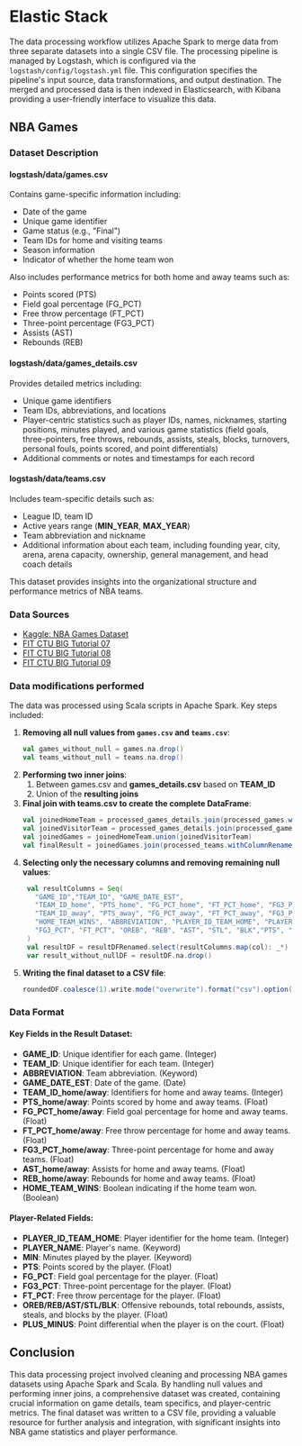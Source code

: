 # Elastic Stack

The data processing workflow utilizes Apache Spark to merge data from three separate datasets into a single CSV file. The processing pipeline is managed by Logstash, which is configured via the `logstash/config/logstash.yml` file. This configuration specifies the pipeline's input source, data transformations, and output destination. The merged and processed data is then indexed in Elasticsearch, with Kibana providing a user-friendly interface to visualize this data.

## NBA Games

### Dataset Description

#### logstash/data/games.csv 
Contains game-specific information including:
- Date of the game
- Unique game identifier
- Game status (e.g., "Final")
- Team IDs for home and visiting teams
- Season information
- Indicator of whether the home team won

Also includes performance metrics for both home and away teams such as:
- Points scored (PTS)
- Field goal percentage (FG_PCT)
- Free throw percentage (FT_PCT)
- Three-point percentage (FG3_PCT)
- Assists (AST)
- Rebounds (REB)

#### logstash/data/games_details.csv
Provides detailed metrics including:
- Unique game identifiers
- Team IDs, abbreviations, and locations
- Player-centric statistics such as player IDs, names, nicknames, starting positions, minutes played, and various game statistics (field goals, three-pointers, free throws, rebounds, assists, steals, blocks, turnovers, personal fouls, points scored, and point differentials)
- Additional comments or notes and timestamps for each record

#### logstash/data/teams.csv
Includes team-specific details such as:
- League ID, team ID
- Active years range (**MIN_YEAR**, **MAX_YEAR**)
- Team abbreviation and nickname
- Additional information about each team, including founding year, city, arena, arena capacity, ownership, general management, and head coach details

This dataset provides insights into the organizational structure and performance metrics of NBA teams.

### Data Sources
- [Kaggle: NBA Games Dataset](https://www.kaggle.com/datasets/nathanlauga/nba-games)
- [FIT CTU BIG Tutorial 07](https://courses.fit.cvut.cz/BI-BIG/tutorials/07/index.html)
- [FIT CTU BIG Tutorial 08](https://courses.fit.cvut.cz/BI-BIG/tutorials/08/index.html)
- [FIT CTU BIG Tutorial 09](https://courses.fit.cvut.cz/BI-BIG/tutorials/09/index.html)

### Data modifications performed

The data was processed using Scala scripts in Apache Spark. Key steps included:
1. **Removing all null values from `games.csv` and `teams.csv`**:
   ```scala
   val games_without_null = games.na.drop()
   val teams_without_null = teams.na.drop()
   ```
2. **Performing two inner joins**:
   1. Between games.csv and **games_details.csv** based on **TEAM_ID**
   2. Union of the **resulting joins**
3. **Final join with teams.csv to create the complete DataFrame**:
   ```scala
   val joinedHomeTeam = processed_games_details.join(processed_games.withColumnRenamed("HOME_TEAM_ID", "TEAM_ID"), Seq("GAME_ID", "TEAM_ID"), "inner")
   val joinedVisitorTeam = processed_games_details.join(processed_games.withColumnRenamed("VISITOR_TEAM_ID", "TEAM_ID"), Seq("GAME_ID", "TEAM_ID"), "inner")
   val joinedGames = joinedHomeTeam.union(joinedVisitorTeam)
   val finalResult = joinedGames.join(processed_teams.withColumnRenamed("TEAM_ID", "TEAM_ID"), Seq("TEAM_ID"), "inner")
    ```
4. **Selecting only the necessary columns and removing remaining null values**:
   ```scala
    val resultColumns = Seq(
      "GAME_ID","TEAM_ID", "GAME_DATE_EST",
      "TEAM_ID_home", "PTS_home", "FG_PCT_home", "FT_PCT_home", "FG3_PCT_home", "AST_home", "REB_home",
      "TEAM_ID_away", "PTS_away", "FG_PCT_away", "FT_PCT_away", "FG3_PCT_away", "AST_away", "REB_away",
      "HOME_TEAM_WINS", "ABBREVIATION", "PLAYER_ID_TEAM_HOME", "PLAYER_NAME", "MIN", "FG_PCT",
      "FG3_PCT", "FT_PCT", "OREB", "REB", "AST", "STL", "BLK","PTS", "PLUS_MINUS"
    )
    val resultDF = resultDFRenamed.select(resultColumns.map(col): _*)
    var result_without_nullDF = resultDF.na.drop()
    ```
5. **Writing the final dataset to a CSV file**:
   ```scala
   roundedDF.coalesce(1).write.mode("overwrite").format("csv").option("sep", ",").option("header", "true").save("/opt/bitnami/logstash/data/processed/")
    ```


### Data Format
#### Key Fields in the Result Dataset:
- **GAME_ID**: Unique identifier for each game. (Integer)
- **TEAM_ID**: Unique identifier for each team. (Integer) 
- **ABBREVIATION**: Team abbreviation. (Keyword)
- **GAME_DATE_EST**: Date of the game. (Date)
- **TEAM_ID_home/away**: Identifiers for home and away teams. (Integer)
- **PTS_home/away**: Points scored by home and away teams. (Float)
- **FG_PCT_home/away**: Field goal percentage for home and away teams. (Float)
- **FT_PCT_home/away**: Free throw percentage for home and away teams. (Float)
- **FG3_PCT_home/away**: Three-point percentage for home and away teams. (Float)
- **AST_home/away**: Assists for home and away teams. (Float)
- **REB_home/away**: Rebounds for home and away teams. (Float)
- **HOME_TEAM_WINS**: Boolean indicating if the home team won. (Boolean)

#### Player-Related Fields:

- **PLAYER_ID_TEAM_HOME**: Player identifier for the home team. (Integer)
- **PLAYER_NAME**: Player's name. (Keyword)
- **MIN**: Minutes played by the player. (Keyword)
- **PTS**: Points scored by the player. (Float)
- **FG_PCT**: Field goal percentage for the player. (Float)
- **FG3_PCT**: Three-point percentage for the player. (Float)
- **FT_PCT**: Free throw percentage for the player. (Float) 
- **OREB/REB/AST/STL/BLK**: Offensive rebounds, total rebounds, assists, steals, and blocks by the player. (Float)
- **PLUS_MINUS**: Point differential when the player is on the court. (Float)

## Conclusion

This data processing project involved cleaning and processing NBA games datasets using Apache Spark and Scala. By handling null values and performing inner joins, a comprehensive dataset was created, containing crucial information on game details, team specifics, and player-centric metrics. The final dataset was written to a CSV file, providing a valuable resource for further analysis and integration, with significant insights into NBA game statistics and player performance.
